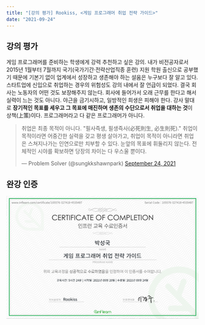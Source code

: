 ```yaml
---
title: "[강의 평가] Rookiss, <게임 프로그래머 취업 전략 가이드>"
date: "2021-09-24"
---
```


## 강의 평가

게임 프로그래머를 준비하는 학생에게 강력 추천하고 싶은 강의. 내가 비전공자로서 2015년 1월부터 7월까지 국기(국가기간·전략산업직종 훈련) 지원 학원 출신으로 공부했기 때문에 기본기 없이 업계에서 성장하고 생존해야 하는 설움은 누구보다 잘 알고 있다. 스타트업에 신입으로 취업하는 경우의 위험성도 강의 내에서 잘 언급이 되었다. 결국 회사는 노동자의 어떤 것도 보장해주지 않는다. 회사에 들어가서 오래 근무를 한다고 해서 실력이 느는 것도 아니다. 야근을 금기시하고, 일방적인 희생은 피해야 한다. 강사 말대로 **장기적인 목표를 세우고 그 목표에 매진하며 생존의 수단으로서 취업을 대하는 것**이 상책(上策)이다. 프로그래머라고 다 같은 프로그래머가 아니다.

<blockquote class="twitter-tweet"><p lang="ko" dir="ltr">취업은 최종 목적이 아니다. &quot;필사즉생, 필생즉사(必死則生, 必生則死).&quot; 취업이 목적이라면 어중간한 실력을 갖고 평생 살아가고, 취업이 목적이 아니라면 취업은 스쳐지나가는 인연으로만 치부할 수 있다. 눈앞의 목표에 휘둘리지 않는다. 전체적인 시야를 확보하면 당장의 차이는 다 우스울 뿐이다.</p>&mdash; Problem Solver (@sungkkshawnpark) <a href="https://twitter.com/sungkkshawnpark/status/1441307848277827586?ref_src=twsrc%5Etfw">September 24, 2021</a></blockquote> <script async src="https://platform.twitter.com/widgets.js" charset="utf-8"></script>

## 완강 인증

![inf_cersigniture_game_programmer_job_and_career_guide](./coursereview_game_programmer_job_and_career_guide/inf_cersigniture_game_programmer_job_and_career_guide.png)
